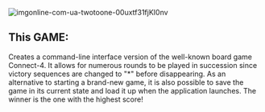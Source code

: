 ![imgonline-com-ua-twotoone-00uxtf31fjKI0nv](https://user-images.githubusercontent.com/92236091/200147180-e524a8d8-b27a-4b20-8113-2e52a5b15b2c.jpg)

This GAME:
-------
Creates a command-line interface version of the well-known board game Connect-4. It allows for numerous rounds to be played in succession since victory sequences are changed to "*" before disappearing.
As an alternative to starting a brand-new game, it is also possible to save the game in its current state and load it up when the application launches.
The winner is the one with the highest score!

